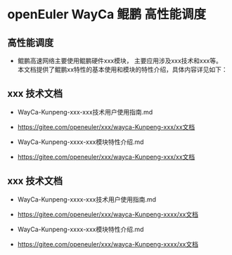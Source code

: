 
# openEuler WayCa 鲲鹏 高性能调度

## 高性能调度

- 鲲鹏高速网络主要使用鲲鹏硬件xxx模块， 主要应用涉及xxx技术和xxx等。
本文档提供了鲲鹏xx特性的基本使用和模块的特性介绍，具体内容详见如下：

## xxx 技术文档

- WayCa-Kunpeng-xxx-xxx技术用户使用指南.md
- https://gitee.com/openeuler/xxx/wayca-Kunpeng-xxx/xx文档

- WayCa-Kunpeng-xxxx-xxx模块特性介绍.md
- https://gitee.com/openeuler/xxx/wayca-Kunpeng-xxx/xx文档

## xxx 技术文档

- WayCa-Kunpeng-xxxx-xxx技术用户使用指南.md
- https://gitee.com/openeuler/xxx/wayca-Kunpeng-xxxx/xx文档

- WayCa-Kunpeng-xxxx-xxx模块特性介绍.md
- https://gitee.com/openeuler/xxx/wayca-Kunpeng-xxxx/xx文档